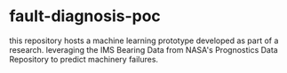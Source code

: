 # fault-diagnosis-poc
this repository hosts a machine learning prototype developed as part of a research. leveraging the IMS Bearing Data from NASA's Prognostics Data Repository to predict machinery failures.
